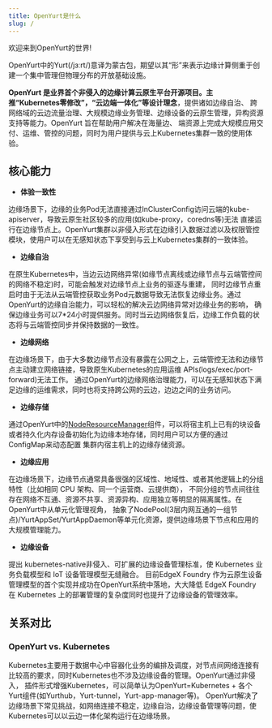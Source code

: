 ```yaml
---
title: OpenYurt是什么
slug: /
---
```


欢迎来到OpenYurt的世界!

OpenYurt中的Yurt(/jɜːrt/)意译为蒙古包，期望以其“形”来表示边缘计算侧重于创建一个集中管理但物理分布的开放基础设施。

**OpenYurt 是业界首个非侵入的边缘计算云原生平台开源项目。主推“Kubernetes零修改”，“云边端一体化”等设计理念**，提供诸如边缘自治、
跨网络域的云边流量治理、大规模边缘业务管理、边缘设备的云原生管理，异构资源支持等能力。OpenYurt 旨在帮助用户解决在海量边、
端资源上完成大规模应用交付、运维、管控的问题，同时为用户提供与云上Kubernetes集群一致的使用体验。

## 核心能力
- **体验一致性**

边缘场景下，边缘的业务Pod无法直接通过InClusterConfig访问云端的kube-apiserver，导致云原生社区较多的应用(如kube-proxy，coredns等)无法
直接运行在边缘节点上。OpenYurt集群以非侵入形式在边缘引入数据过滤以及权限管控模块，使用户可以在无感知状态下享受到与云上Kubernetes集群的一致体验。

- **边缘自治**

在原生Kubernetes中，当边云边网络异常(如缘节点离线或边缘节点与云端管控间的网络不稳定)时，可能会触发对边缘节点上业务的驱逐与重建，
同时边缘节点重启时由于无法从云端管控获取业务Pod元数据导致无法恢复边缘业务。通过OpenYurt的边缘自治能力，可以轻松的解决云边网络异常对边缘业务的影响，
确保边缘业务可以7*24小时提供服务。同时当云边网络恢复后，边缘工作负载的状态将与云端管控同步并保持数据的一致性。

- **边缘网络**

在边缘场景下，由于大多数边缘节点没有暴露在公网之上，云端管控无法和边缘节点主动建立网络链接，导致原生Kubernetes的应用运维 APIs(logs/exec/port-forward)无法工作。
通过OpenYurt的边缘网络治理能力，可以在无感知状态下满足边缘的运维需求，同时也将支持跨公网的云边，边边之间的业务访问。

- **边缘存储**

通过OpenYurt中的[NodeResourceManager](core-concepts/node-resource-manager.md)组件，可以将宿主机上已有的块设备或者持久化内存设备初始化为边缘本地存储，同时用户可以方便的通过ConfigMap来动态配置
集群内宿主机上的边缘存储资源。

- **边缘应用**

在边缘场景下，边缘节点通常具备很强的区域性、地域性、或者其他逻辑上的分组特性（比如相同 CPU 架构、同一个运营商、云提供商），
不同分组的节点间往往存在网络不互通、资源不共享、资源异构、应用独立等明显的隔离属性。在OpenYurt中从单元化管理视角，
抽象了NodePool(3层内网互通的一组节点)/YurtAppSet/YurtAppDaemon等单元化资源，提供边缘场景下节点和应用的大规模管理能力。

- **边缘设备**

提出 kubernetes-native非侵入、可扩展的边缘设备管理标准，使 Kubernetes 业务负载模型和 IoT 设备管理模型无缝融合。
目前EdgeX Foundry 作为云原生设备管理模型的首个实现并成功在OpenYurt系统中落地，大大降低 EdgeX Foundry 在 Kubernetes 上的部署管理的复杂度同时也提升了边缘设备的管理效率。


## 关系对比
### OpenYurt vs. Kubernetes
Kubernetes主要用于数据中心中容器化业务的编排及调度，对节点间网络连接有比较高的要求，同时Kubernetes也不涉及边缘设备的管理。OpenYurt通过非侵入，
插件形式增强Kubernetes，可以简单认为OpenYurt=Kubernetes + 各个Yurt组件(如Yurthub，Yurt-tunnel，Yurt-app-manager等)。
OpenYurt解决了边缘场景下常见挑战，如网络连接不稳定，边缘自治，边缘设备管理等问题，使Kubernetes可以以云边一体化架构运行在边缘场景。